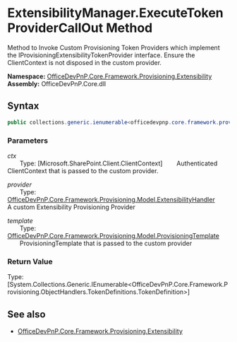 # ExtensibilityManager.ExecuteTokenProviderCallOut Method  
Method to Invoke Custom Provisioning Token Providers which implement the IProvisioningExtensibilityTokenProvider interface.
            Ensure the ClientContext is not disposed in the custom provider.  

**Namespace:** [OfficeDevPnP.Core.Framework.Provisioning.Extensibility](OfficeDevPnP.Core.Framework.Provisioning.Extensibility.md)  
**Assembly:** OfficeDevPnP.Core.dll  
## Syntax
```C#
public collections.generic.ienumerable<officedevpnp.core.framework.provisioning.objecthandlers.tokendefinitions.tokendefinition> ExecuteTokenProviderCallOut(ClientContext ctx,ExtensibilityHandler provider,ProvisioningTemplate template)
```
### Parameters
*ctx*  
&emsp;&emsp;Type: [Microsoft.SharePoint.Client.ClientContext] 
&emsp;&emsp;Authenticated ClientContext that is passed to the custom provider.  
  
*provider*  
&emsp;&emsp;Type: [OfficeDevPnP.Core.Framework.Provisioning.Model.ExtensibilityHandler](OfficeDevPnP.Core.Framework.Provisioning.Model.ExtensibilityHandler.md) 
&emsp;&emsp;A custom Extensibility Provisioning Provider  
  
*template*  
&emsp;&emsp;Type: [OfficeDevPnP.Core.Framework.Provisioning.Model.ProvisioningTemplate](OfficeDevPnP.Core.Framework.Provisioning.Model.ProvisioningTemplate.md) 
&emsp;&emsp;ProvisioningTemplate that is passed to the custom provider  
  
### Return Value
Type: [System.Collections.Generic.IEnumerable<OfficeDevPnP.Core.Framework.Provisioning.ObjectHandlers.TokenDefinitions.TokenDefinition>]  

## See also
- [OfficeDevPnP.Core.Framework.Provisioning.Extensibility](OfficeDevPnP.Core.Framework.Provisioning.Extensibility.md)
